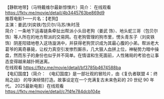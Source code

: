 【静默地带】（马特戴维尔最新惊悚片）简介： 在线观看 https://fktv.me/movie/detail/4b3445763be869d9  
推荐电影1——片名：【老狗】  
主演：姜武/刘奕铁/包贝尔/马苏/朱时茂   
简介：一条地下运毒链条牵扯出帮派小头目老狗（姜武 饰）、地头蛇三哥（包贝尔 饰）等人所在的地方帮派的交易网。在老狗管理的狗市里，愣头青东子（刘奕铁 饰）阴差阳错地卷入这场漩涡中，并获得老狗赏识成为其最心腹的小弟。帮派老大葛爷的离奇暴毙，让权力真空引发惨烈厮杀，几大狠人血拼上位，神秘势力暗中操盘，然而东子的身份也似乎并不简单。在情谊和生死面前，人性赌局的考验也让事态变得越来越扑朔迷离。   
在线观看 https://fktv.me/movie/detail/bf3785b4674588ba  
【电幻国度】（简介： 《电幻国度》是一部壮观的冒险片，由《复仇者联盟 4：终局之战》 的导演倾情打造。故事设定在一个充满复古未来色彩的 20 世纪 90 年代。 2025最新电影）在线观看  https://fktv.me/movie/detail/c7f4fe784dcb104e  


